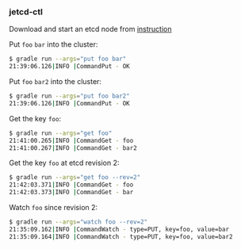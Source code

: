 ### jetcd-ctl

Download and start an etcd node from [instruction](https://github.com/etcd-io/etcd/releases/latest)

Put `foo` `bar` into the cluster:

```bash
$ gradle run --args="put foo bar"
21:39:06.126|INFO |CommandPut - OK
 ```
 
Put `foo` `bar2` into the cluster:
 
```bash
$ gradle run --args="put foo bar2"
21:39:06.126|INFO |CommandPut - OK
```

Get the key `foo`:

```bash
$ gradle run --args="get foo"
21:41:00.265|INFO |CommandGet - foo
21:41:00.267|INFO |CommandGet - bar2
```

Get the key `foo` at etcd revision 2:

```bash
$ gradle run --args="get foo --rev=2"
21:42:03.371|INFO |CommandGet - foo
21:42:03.373|INFO |CommandGet - bar
```

Watch `foo` since revision 2:

```bash
$ gradle run --args="watch foo --rev=2"
21:35:09.162|INFO |CommandWatch - type=PUT, key=foo, value=bar
21:35:09.164|INFO |CommandWatch - type=PUT, key=foo, value=bar2
```
